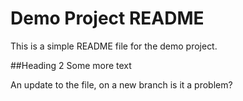 # Demo Project README

This is a simple README file for the demo project.


##Heading 2 Some more text

An update to the file, on a new branch is it a problem?

